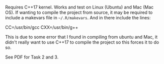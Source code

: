 Requires C++17 kernel. Works and test on Linux (Ubuntu) and Mac (Mac OS). If wanting to compile the project from source, it may be required to include a makevars file in `~/.R/makevars`. And in there include the lines:

CC=/usr/bin/gcc
CXX=/usr/bin/g++

This is due to some error that I found in compiling from ubuntu and Mac, it didn't really want to use C++17 to compile the project so this forces it to do so.

See PDF for Task 2 and 3.
